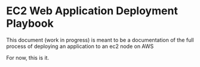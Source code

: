 # EC2 Web Application Deployment Playbook

This document (work in progress) is meant to be a documentation of the full process of deploying an application to an ec2 node on AWS

For now, this is it.
